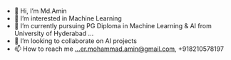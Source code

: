 - 👋 Hi, I’m Md.Amin
- 👀 I’m interested in Machine Learning
- 🌱 I’m currently pursuing PG Diploma in Machine Learning & AI from University of Hyderabad ...
- 💞️ I’m looking to collaborate on AI projects
- 📫 How to reach me ...er.mohammad.amin@gmail.com, +918210578197

<!---
Khanamin-XOR/Khanamin-XOR is a ✨ special ✨ repository because its `README.md` (this file) appears on your GitHub profile.
You can click the Preview link to take a look at your changes.
--->
